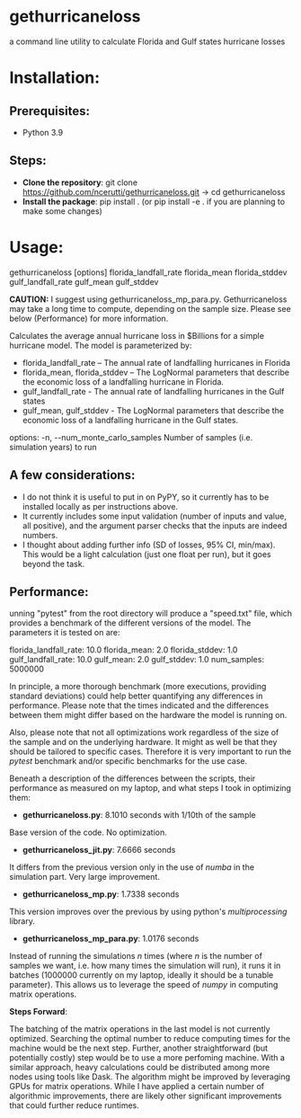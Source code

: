 # gethurricaneloss
a command line utility to calculate Florida and Gulf states hurricane losses

# Installation:
## Prerequisites:
- Python 3.9

## Steps:
- **Clone the repository**:
  git clone https://github.com/ncerutti/gethurricaneloss.git ->
  cd gethurricaneloss
- **Install the package**:
  pip install . 
  (or pip install -e . if you are planning to make some changes)


# Usage:

gethurricaneloss [options] florida_landfall_rate florida_mean florida_stddev gulf_landfall_rate gulf_mean gulf_stddev

**CAUTION:** I suggest using gethurricaneloss_mp_para.py. Gethurricaneloss may take a long time to compute, depending on the sample size. Please see below (Performance) for more information.

Calculates the average annual hurricane loss in $Billions for a simple hurricane model. The model
is parameterized by:

- florida_landfall_rate – The annual rate of landfalling hurricanes in Florida
- florida_mean, florida_stddev – The LogNormal parameters that describe the economic loss of a landfalling hurricane in Florida.
- gulf_landfall_rate - The annual rate of landfalling hurricanes in the Gulf states
- gulf_mean, gulf_stddev - The LogNormal parameters that describe the economic loss of a landfalling hurricane in the Gulf states.

options:
-n, --num_monte_carlo_samples Number of samples (i.e. simulation years) to run


## A few considerations:

- I do not think it is useful to put in on PyPY, so it currently has to be installed locally as per instructions above.
- It currently includes some input validation (number of inputs and value, all positive), and the argument parser checks that the inputs are indeed numbers.
- I thought about adding further info (SD of losses, 95% CI, min/max). This would be a light calculation (just one float per run), but it goes beyond the task.

## Performance:

unning "pytest" from the root directory will produce a "speed.txt" file, which provides a benchmark of the different versions of the model. The parameters it is tested on are:

florida_landfall_rate: 10.0
florida_mean: 2.0
florida_stddev: 1.0
gulf_landfall_rate: 10.0
gulf_mean: 2.0
gulf_stddev: 1.0
num_samples: 5000000

In principle, a more thorough benchmark (more executions, providing standard deviations) could help better quantifying any differences in performance.
Please note that the times indicated and the differences between them might differ based on the hardware the model is running on.

Also, please note that not all optimizations work regardless of the size of the sample and on the underlying hardware. It might as well be that they should be tailored to specific cases. Therefore it is very important to run the *pytest* benchmark and/or specific benchmarks for the use case.


Beneath a description of the differences between the scripts, their performance as measured on my laptop, and what steps I took in optimizing them:


- **gethurricaneloss.py**: 8.1010 seconds with 1/10th of the sample

Base version of the code. No optimization.

- **gethurricaneloss_jit.py**: 7.6666 seconds

It differs from the previous version only in the use of *numba* in the simulation part. Very large improvement.

- **gethurricaneloss_mp.py**: 1.7338 seconds

This version improves over the previous by using python's *multiprocessing* library.

- **gethurricaneloss_mp_para.py**: 1.0176 seconds

Instead of running the simulations *n* times (where *n* is the number of samples we want, i.e. how many times the simulation will run), it runs it in batches (1000000 currently on my laptop, ideally it should be a tunable parameter). This allows us to leverage the speed of *numpy* in computing matrix operations.

**Steps Forward**:

The batching of the matrix operations in the last model is not currently optimized. Searching the optimal number to reduce computing times for the machine would be the next step.
Further, another straightforward (but potentially costly) step would be to use a more perfoming machine.
With a similar approach, heavy calculations could be distributed among more nodes using tools like Dask.
The algorithm might be improved by leveraging GPUs for matrix operations.
While I have applied a certain number of algorithmic improvements, there are likely other significant improvements that could further reduce runtimes.
